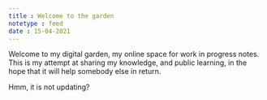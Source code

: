 ```yaml
---
title : Welcome to the garden
notetype : feed
date : 15-04-2021
---
```


Welcome to my digital garden, my online space for work in progress notes. 
This is my attempt at sharing my knowledge, and public learning, in the hope that it will help somebody else in return.

Hmm, it is not updating?